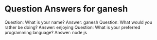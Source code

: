 Question Answers for ganesh
========
Question: What is your name?
Answer: ganesh
Question: What would you rather be doing?
Answer: enjoying
Question: What is your preferred programming language?
Answer: node js
